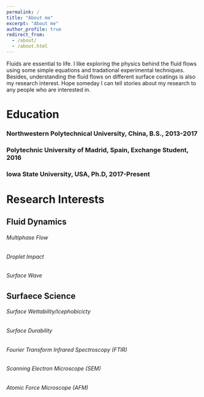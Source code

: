 ```yaml
---
permalink: /
title: "About me"
excerpt: "About me"
author_profile: true
redirect_from: 
  - /about/
  - /about.html
---
```


Fluids are essential to life. I like exploring the physics behind the fluid flows using some simple equations and tradational experimental techniques. Besides, understanding the fluid flows on different surface coatings is also my research interest. Hope someday I can tell stories about my research to any people who are interested in.

# Education

### Northwestern Polytechnical University, China, B.S., 2013-2017
### Polytechnic University of Madrid, Spain, Exchange Student, 2016
### Iowa State University, USA, Ph.D, 2017-Present

# Research Interests

## Fluid Dynamics
###### Multiphase Flow
###### Droplet Impact
###### Surface Wave

## Surfaece Science
###### Surface Wettability/Icephobicicty
###### Surface Durability
###### Fourier Transform Infrared Spectroscopy (FTIR)
###### Scanning Electron Microscope (SEM)
###### Atomic Force Microscope (AFM)
